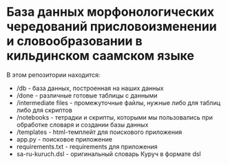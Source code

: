 # База данных морфонологических чередований присловоизменении и словообразовании в кильдинском саамском языке
В этом репозитории находится:

*  /db - база данных, построенная на наших данных
*  /done - различные готовые таблицы с данными
*  /intermediate files - промежуточные файлы, нужные либо для таблиц либо для скриптов
*  /notebooks - тетрадки и скрипты, которыми мы пользовались при обработке словаря и создании базы данных
*  /templates - html-темплейт для поискового приложения
*  app.py - поисковое приложение
*  requirements.txt - requirements для приложения
*  sa-ru-kuruch.dsl - оригинальный словарь Куруч в формате dsl
